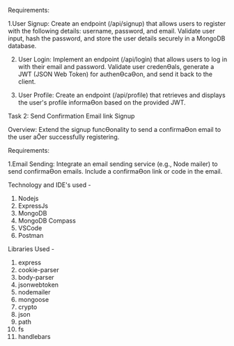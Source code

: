 Requirements:

1.User Signup:
    Create an endpoint (/api/signup) that allows users to register with the following details:
    username, password, and email.
    Validate user input, hash the password, and store the user details securely in a MongoDB
    database.

2. User Login:
     Implement an endpoint (/api/login) that allows users to log in with their email and password.
     Validate user credenƟals, generate a JWT (JSON Web Token) for authenƟcaƟon, and send it
    back to the client.

3. User Profile:
     Create an endpoint (/api/profile) that retrieves and displays the user's profile informaƟon
    based on the provided JWT.



Task 2: Send Confirmation Email link Signup

Overview:
     Extend the signup funcƟonality to send a confirmaƟon email to the user aŌer successfully
    registering.

Requirements:

1.Email Sending:
     Integrate an email sending service (e.g., Node mailer) to send confirmaƟon emails.
     Include a confirmaƟon link or code in the email.


 Technology and IDE's used - 
 1. Nodejs
 2. ExpressJs
 3. MongoDB
 4. MongoDB Compass
 5. VSCode
 6. Postman

 
 Libraries Used - 
1. express
2. cookie-parser
3. body-parser
4. jsonwebtoken
5. nodemailer
6. mongoose
7. crypto
8. json
9. path
10. fs
11. handlebars

